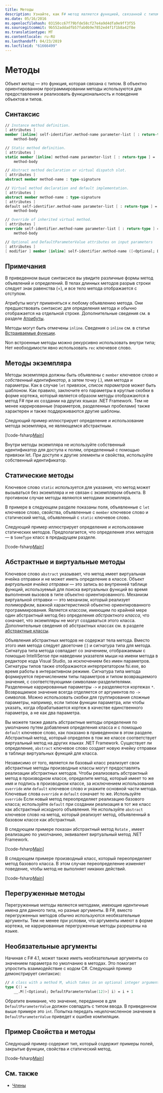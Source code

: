 ```yaml
---
title: Методы
description: Узнайте, как F# метод является функцией, связанной с типом, которые используются для предоставления и реализовать функциональность и поведение объектов и типов.
ms.date: 05/16/2016
ms.openlocfilehash: 03150cc67f79bfde58cf27e4a9d4dfa9e9ff3f55
ms.sourcegitcommit: 9b552addadfb57fab0b9e7852ed4f1f1b8a42f8e
ms.translationtype: MT
ms.contentlocale: ru-RU
ms.lasthandoff: 04/23/2019
ms.locfileid: "61666499"
---
```

# <a name="methods"></a>Методы

Объект *метод* — это функция, которая связана с типом. В объектно ориентированном программировании методы используются для предоставления и реализовать функциональность и поведение объектов и типов.

## <a name="syntax"></a>Синтаксис

```fsharp
// Instance method definition.
[ attributes ]
member [inline] self-identifier.method-name parameter-list [ : return-type ] =
    method-body

// Static method definition.
[ attributes ]
static member [inline] method-name parameter-list [ : return-type ] =
    method-body

// Abstract method declaration or virtual dispatch slot.
[ attributes ]
abstract member method-name : type-signature

// Virtual method declaration and default implementation.
[ attributes ]
abstract member method-name : type-signature
[ attributes ]
default self-identifier.method-name parameter-list [ : return-type ] =
    method-body

// Override of inherited virtual method.
[ attributes ]
override self-identifier.method-name parameter-list [ : return-type ] =
    method-body

// Optional and DefaultParameterValue attributes on input parameters
[ attributes ]
[ modifier ] member [inline] self-identifier.method-name ([<Optional; DefaultParameterValue( default-value )>] input) [ : return-type ]
```

## <a name="remarks"></a>Примечания

В приведенном выше синтаксисе вы увидите различные формы метод объявлений и определений. В телах длинных методов разрыв строки следует знак равенства (=), и все тело метода отображается с отступом.

Атрибуты могут применяться к любому объявлению метода. Они предшествовать синтаксис для определения метода и обычно отображается на отдельной строке. Дополнительные сведения см. в разделе [Атрибуты](../attributes.md).

Методы могут быть отмечены `inline`. Сведения о `inline` см. в статье [Встраиваемые функции](../functions/inline-functions.md).

Non встроенные методы можно рекурсивно использовать внутри типа; Нет необходимости явно использовать `rec` ключевое слово.

## <a name="instance-methods"></a>Методы экземпляра

Методы экземпляра должны быть объявлены с `member` ключевое слово и *собственный идентификатор*, а затем точку (.), имя метода и параметры. Как в случае `let` привязок, *список параметров* может быть шаблоном. Как правило, заключите его параметры в круглые скобки в форме кортежа, который является образом методы отображаются в метод F# при их создании на других языках .NET Framework. Тем не менее каррированные (параметров, разделенных пробелами) также характерен и также поддерживаются другие шаблоны.

Следующий пример иллюстрирует определение и использование метода экземпляра, не являющемся абстрактным.

[!code-fsharp[Main](../../../../samples/snippets/fsharp/lang-ref-1/snippet3401.fs)]

Внутри методы экземпляра не используйте собственный идентификатор для доступа к полям, определенный с помощью привязки let. При доступе к другие элементы и свойства, используйте собственный идентификатор.

## <a name="static-methods"></a>Статические методы

Ключевое слово `static` используется для указания, что метод может вызываться без экземпляра и не связан с экземпляром объекта. В противном случае методы являются методами экземпляра.

В примере в следующем разделе показаны поля, объявленные с `let` ключевое слово, свойства, объявленные с `member` ключевое слово и статический метод, объявленный с `static` ключевое слово.

Следующий пример иллюстрирует определение и использование статических методов. Предполагается, что определения этих методов — в `SomeType` класс в предыдущем разделе.

[!code-fsharp[Main](../../../../samples/snippets/fsharp/lang-ref-1/snippet3402.fs)]

## <a name="abstract-and-virtual-methods"></a>Абстрактные и виртуальные методы

Ключевое слово `abstract` указывает, что метод имеет виртуальная ячейка отправки и не может иметь определение в классе. Объект *виртуальная ячейка отправки* — это запись во внутренней таблице функций, используемый для поиска виртуальных функций во время выполнения вызовов в типе объектно ориентированного. Механизм виртуальной отправки — это механизм, который реализует *полиморфизм*, важной характеристикой объектно ориентированного программирования. Является классом, имеющим по крайней мере один абстрактный метод без определения *абстрактного класса*, что означает, что экземпляры не могут создаваться этого класса. Дополнительные сведения об абстрактных классах см. в разделе [абстрактные классы](../abstract-classes.md).

Объявления абстрактных методов не содержат тела метода. Вместо этого имя метода следует двоеточие (:) и сигнатура типа для метода. Сигнатура типа метода совпадает со значением, отображаемым с помощью IntelliSense при наведении указателя мыши на имени метода в редакторе кода Visual Studio, за исключением без имен параметров. Сигнатуры типов также отображаются интерпретатором fsi.exe, во время работы в интерактивном режиме. Сигнатура типа метода формируется перечислением типы параметров и типом возвращаемого значения, с соответствующими символами-разделителями. Разделенные каррированные параметры `->` и разделяются кортежах `*`. Возвращаемое значение всегда отделяется от аргументов по `->` символов. Можно использовать скобки для группирования сложные параметры, например, если типом функции параметра, или чтобы указать, когда обрабатывается кортеж в качестве единственного параметра, а не как два параметра.

Вы можете также давать абстрактные методы определения по умолчанию путем добавления определения класса и с помощью `default` ключевое слово, как показано в приведенном в этом разделе. Абстрактный метод, который определен в том же классе соответствует виртуальный метод на других языках .NET Framework. Существует ли определение, `abstract` ключевое слово создает новую ячейку отправки в таблице виртуальных функций для класса.

Независимо от того, является ли базовый класс реализует свои абстрактные методы производные классы могут предоставлять реализации абстрактных методов. Чтобы реализовать абстрактный метод в производном классе, определите метод, который имеет то же имя и подпись в производном классе, за исключением использования `override` или `default` ключевое слово и укажите основной части метода. Ключевые слова `override` и `default` означает то же. Используйте `override` Если новый метод переопределяет реализацию базового класса; используйте `default` при создании реализация в тот же класс как абстрактный исходного объявления. Не используйте `abstract` ключевое слово на метод, который реализует метод, объявленный в базовом классе как абстрактный.

В следующем примере показан абстрактный метод `Rotate` , имеет реализацию по умолчанию, эквивалент виртуальный метод .NET Framework.

[!code-fsharp[Main](../../../../samples/snippets/fsharp/lang-ref-1/snippet3403.fs)]

В следующем примере производный класс, который переопределяет метод базового класса. В этом случае переопределение изменяет поведение, чтобы метод не выполняет никаких действий.

[!code-fsharp[Main](../../../../samples/snippets/fsharp/lang-ref-1/snippet3404.fs)]

## <a name="overloaded-methods"></a>Перегруженные методы

Перегруженные методы являются методами, имеющие идентичные имена для данного типа, но разные аргументы. В F#, вместо перегруженных методов обычно используются необязательные аргументы. Тем не менее при условии, что аргументы имеют в форме кортежа, не каррированные перегруженные методы разрешены на языке.

## <a name="optional-arguments"></a>Необязательные аргументы

Начиная с F# 4.1, может также иметь необязательные аргументы со значением параметра по умолчанию в методах.  Это помогает упростить взаимодействие с кодом C#.  Следующий пример демонстрирует синтаксис:

```fsharp
// A class with a method M, which takes in an optional integer argument.
type C() =
    __.M([<Optional; DefaultParameterValue(12)>] i) = i + 1
```

Обратите внимание, что значение, переданное в для `DefaultParameterValue` должен совпадать с типом ввода.  В приведенном выше примере это `int`.  Попытка передать нецелочисленное значение в `DefaultParameterValue` приведет к ошибке компиляции.

## <a name="example-properties-and-methods"></a>Пример Свойства и методы

Следующий пример содержит тип, который содержит примеры полей, закрытые функции, свойства и статический метод.

[!code-fsharp[Main](../../../../samples/snippets/fsharp/lang-ref-1/snippet3406.fs)]

## <a name="see-also"></a>См. также

- [Члены](index.md)